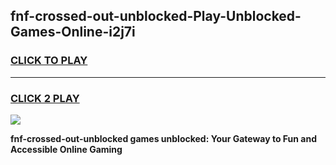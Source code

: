 
## fnf-crossed-out-unblocked-Play-Unblocked-Games-Online-i2j7i
<h3>
<a href="https://premium76.site?title=fnf-crossed-out-unblocked&ref=25A">CLICK TO PLAY</a></h3>
<hr>

<h3>
<a href="https://premium76.site?title=fnf-crossed-out-unblocked&ref=25A">CLICK 2 PLAY</a>
  
</h3>

<a href="https://premium76.site?title=fnf-crossed-out-unblocked&ref=25A"><img src="https://clearcache.store/games.png"></a>


**fnf-crossed-out-unblocked games unblocked: Your Gateway to Fun and Accessible Online Gaming**
